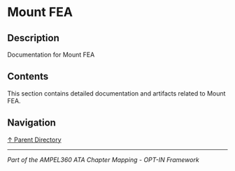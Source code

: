 # Mount FEA

## Description

Documentation for Mount FEA

## Contents

This section contains detailed documentation and artifacts related to Mount FEA.

## Navigation

[↑ Parent Directory](../README.md)

---

*Part of the AMPEL360 ATA Chapter Mapping - OPT-IN Framework*
